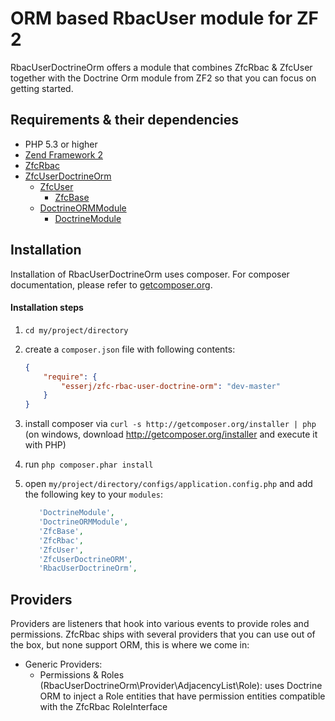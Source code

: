 # ORM based RbacUser module for ZF 2

RbacUserDoctrineOrm offers a module that combines ZfcRbac & ZfcUser together with the Doctrine Orm module from ZF2 so that you can focus on getting started.

## Requirements & their dependencies

 - PHP 5.3 or higher
 - [Zend Framework 2](http://www.github.com/zendframework/zf2)
 - [ZfcRbac](https://github.com/ZF-Commons/ZfcRbac)
 - [ZfcUserDoctrineOrm](https://github.com/ZF-Commons/ZfcUserDoctrineORM)
   - [ZfcUser](https://github.com/ZF-Commons/ZfcUser)
     - [ZfcBase](https://github.com/ZF-Commons/ZfcBase)
   - [DoctrineORMModule](https://github.com/doctrine/DoctrineORMModule)
     - [DoctrineModule](https://github.com/doctrine/DoctrineModule)

## Installation

Installation of RbacUserDoctrineOrm uses composer. For composer documentation, please refer to
[getcomposer.org](http://getcomposer.org/).

#### Installation steps

  1. `cd my/project/directory`
  2. create a `composer.json` file with following contents:

     ```json
     {
         "require": {
             "esserj/zfc-rbac-user-doctrine-orm": "dev-master"
         }
     }
     ```
  3. install composer via `curl -s http://getcomposer.org/installer | php` (on windows, download
     http://getcomposer.org/installer and execute it with PHP)
  4. run `php composer.phar install`
  5. open `my/project/directory/configs/application.config.php` and add the following key to your `modules`:

     ```php
        'DoctrineModule',
        'DoctrineORMModule',
        'ZfcBase',
        'ZfcRbac',
        'ZfcUser',
        'ZfcUserDoctrineORM',
        'RbacUserDoctrineOrm',
     ```
     
## Providers

Providers are listeners that hook into various events to provide roles and permissions. ZfcRbac ships with
several providers that you can use out of the box, but none support ORM, this is where we come in:

  - Generic Providers:
    - Permissions & Roles (RbacUserDoctrineOrm\Provider\AdjacencyList\Role): uses Doctrine ORM to inject a Role entities that have permission entities compatible with the ZfcRbac RoleInterface



